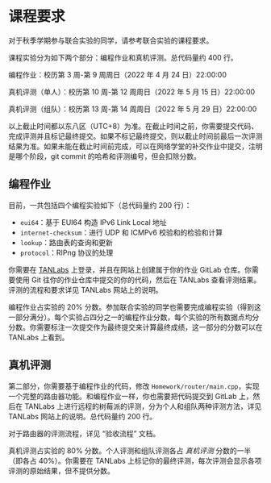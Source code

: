# 课程要求

对于秋季学期参与联合实验的同学，请参考联合实验的课程要求。

课程实验分为如下两个部分：编程作业和真机评测。总代码量约 400 行。

编程作业：校历第 3 周-第 9 周周日（2022 年 4 月 24 日）22:00:00

真机评测（单人）：校历第 10 周-第 12 周周日（2022 年 5 月 15 日）22:00:00

真机评测（组队）：校历第 13 周-第 14 周周日（2022 年 5 月 29 日）22:00:00

以上截止时间都以东八区（UTC+8）为准。在截止时间之前，你需要提交代码、完成评测并且标记最终提交。如果不标记最终提交，则以截止时间前最后一次评测结果为准。如果未能在截止时间前完成，可以在网络学堂的补交作业中提交，注明是哪个阶段，git commit 的哈希和评测编号，但会扣除分数。

## 编程作业

目前，一共包括四个编程实验如下（总代码量约 200 行）：

- `eui64`：基于 EUI64 构造 IPv6 Link Local 地址
- `internet-checksum`：进行 UDP 和 ICMPv6 校验和的检验和计算
- `lookup`：路由表的查询和更新
- `protocol`：RIPng 协议的处理

你需要在 [TANLabs](https://lab.cs.tsinghua.edu.cn/tan/) 上登录，并且在网站上创建属于你的作业 GitLab 仓库。你需要使用 Git 往你的作业仓库中提交的你的代码，然后在 TANLabs 查看评测结果。评测的流程和要求详见 TANLabs 网站上的说明。

编程作业占实验的 20% 分数。参加联合实验的同学也需要完成编程实验（得到这一部分满分）。每个实验占四分之一的编程作业分数，每个实验的所有数据点均分分数。你需要标注一次提交作为最终提交来计算最终成绩，这一部分的分数可以在 TANLabs 上看到。

## 真机评测

第二部分，你需要基于编程作业的代码，修改 `Homework/router/main.cpp`，实现一个完整的路由器功能。和编程作业一样，你也需要把代码提交到 GitLab 上，然后在 TANLabs 上进行远程的树莓派的评测，分为个人和组队两种评测方法，详见 TANLabs 网站上的说明。总代码量约 200 行。

对于路由器的评测流程，详见 “验收流程” 文档。

真机评测占实验的 80% 分数。个人评测和组队评测各占 *真机评测* 分数的一半（即各占 40%）。你需要在 TANLabs 上标记你的最终评测，每次评测会显示各项评测的原始结果，但不提供分数。
